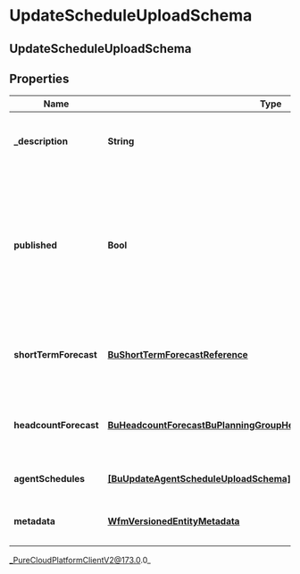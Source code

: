 # UpdateScheduleUploadSchema

## UpdateScheduleUploadSchema

## Properties

|Name | Type | Description | Notes|
|------------ | ------------- | ------------- | -------------|
| **_description** | **String** | The description to set for the schedule | [optional] |
| **published** | **Bool** | Whether to publish the schedule. Note: a schedule cannot be un-published unless another schedule is published over it | [optional] |
| **shortTermForecast** | [**BuShortTermForecastReference**](BuShortTermForecastReference) | The short term forecast to associate with the schedule | [optional] |
| **headcountForecast** | [**BuHeadcountForecastBuPlanningGroupHeadcountForecastUploadSchema**](BuHeadcountForecastBuPlanningGroupHeadcountForecastUploadSchema) | The headcount forecast to associate with the schedule | [optional] |
| **agentSchedules** | [**[BuUpdateAgentScheduleUploadSchema]**]([BuUpdateAgentScheduleUploadSchema]) | Individual agent schedules | [optional] |
| **metadata** | [**WfmVersionedEntityMetadata**](WfmVersionedEntityMetadata) | Version metadata for this schedule | |



_PureCloudPlatformClientV2@173.0.0_
